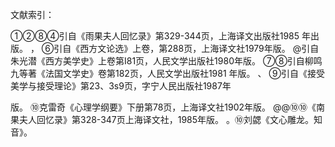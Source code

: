 文献索引：

[^1]: 富歇, 鲍文蔚. 雨果夫人回忆录. 上海译文出版社, 1985. 第329-344页
[^2]: 伍蠡甫. 西方文论选[J]. 1979. 第288页
[^3]: 朱光潜. 西方美学史 上卷[J]. 人民文学出版社　1980. 第181页
[^4]: 柳呜九等. 法国文学史[J]. 人民文学出版社　1981. 第18２页
[^5]: 尧斯, RC· 霍拉勃 (美学), 美学, 等. 接受美学与接受理论[M]. 辽宁人民出版社, 1987.　第23页，　第359页。
[^6]:  勃兰, 兑斯.　十九世纪文学主流[J]. 第一分册. 1980. 第22页
[^7]: 马克思, 恩格斯. 马克思恩格斯全集: 第 2 卷 [J]. 1979. 第633页
[^8]: 《歌德选集》第6卷. 第524页 
[^9]: 《歌德选集》第6卷. 第528页 
[^10]: 《弗朗茨·梅林全集》第19卷. 第54页
[^11]: 《歌德选集》第9卷. 第580页 
[^12]: 《歌德选集》第9卷. 第531页 
[^13]:  勃兰, 兑斯.　十九世纪文学主流[J]. 第二分册. 1980. 第22页
[^14]: 《歌德生平及其时代》. 第164页     
[^15]: 沃洛维奇.《发达社会主义条件下劳动人民的审美培养》. 第30页
[^16]: 尧斯, RC· 霍拉勃 (美学), 美学, 等. 接受美学与接受理论[M]. 辽宁人民出版社, 1987. 第33页
[^17]: 黑格尔, 朱光潜. 美学[J]. 第一卷, 第 351 页, 1979.

①②⑧④引自《雨果夫人回忆录》第329-344页，上海译文出版社1985
年出版。    ，
    ⑥引自《西方文论选》上卷，第288页，上海译文社1979年版。
    @引自朱光潜《西方美学史》上卷第I81页，人民文学出版社1980年版。
    ⑦⑧引自柳鸣九等著《法国文学史》卷第182页，人民文学出版社1981
年版。
、    ⑨引自《接受美学与接受理论》第23、3s9页，字宁人民出版社1987年
    
版。
    ⑩克雷奇《心理学纲要》下册第78页，上海译文社1902年版。
    @@⑩⑩《南果夫人回忆录》第328-347页上海译文社，1985年版。
    。⑩刘勰《文心雕龙。知音》。
